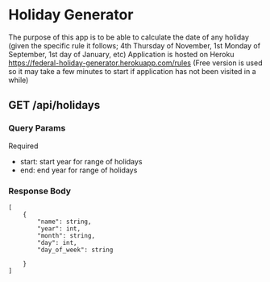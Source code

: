 # Holiday Generator

The purpose of this app is to be able to calculate the date of any holiday (given the specific rule it follows; 4th Thursday of November, 1st Monday of September, 1st day of January, etc)
Application is hosted on Heroku https://federal-holiday-generator.herokuapp.com/rules (Free version is used so it may take a few minutes to start if application has not been visited in a while)

## GET /api/holidays
### Query Params
 Required
 - start: start year for range of holidays
 - end: end year for range of holidays
### Response Body
```
[
    {
        "name": string,
        "year": int,
        "month": string,
        "day": int,
        "day_of_week": string
        
    }
]
```